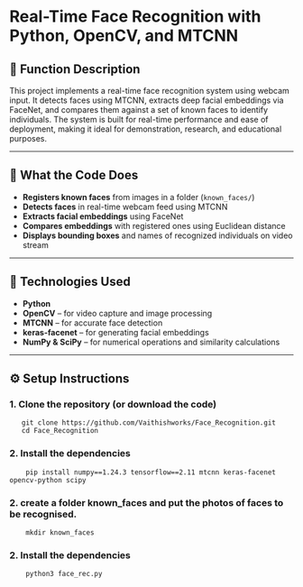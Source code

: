 # Real-Time Face Recognition with Python, OpenCV, and MTCNN

## 📌 Function Description

This project implements a real-time face recognition system using webcam input. It detects faces using MTCNN, extracts deep facial embeddings via FaceNet, and compares them against a set of known faces to identify individuals. The system is built for real-time performance and ease of deployment, making it ideal for demonstration, research, and educational purposes.

---

## 🧠 What the Code Does

- **Registers known faces** from images in a folder (`known_faces/`)
- **Detects faces** in real-time webcam feed using MTCNN
- **Extracts facial embeddings** using FaceNet
- **Compares embeddings** with registered ones using Euclidean distance
- **Displays bounding boxes** and names of recognized individuals on video stream

---

## 🔧 Technologies Used

- **Python**
- **OpenCV** – for video capture and image processing
- **MTCNN** – for accurate face detection
- **keras-facenet** – for generating facial embeddings
- **NumPy & SciPy** – for numerical operations and similarity calculations

---

## ⚙️ Setup Instructions

### 1. Clone the repository (or download the code)

```
   git clone https://github.com/Vaithishworks/Face_Recognition.git
   cd Face_Recognition
```
### 2. Install the dependencies
```
    pip install numpy==1.24.3 tensorflow==2.11 mtcnn keras-facenet opencv-python scipy
```
### 2. create a folder known_faces and put the photos of faces to be recognised.
```
    mkdir known_faces
```
### 2. Install the dependencies
```
    python3 face_rec.py
```

